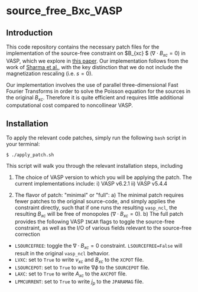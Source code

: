 # source_free_Bxc_VASP

## Introduction

This code repository contains the necessary patch files for the implementation of the source-free constraint on $B_{xc} $ ($\nabla \cdot B_{xc} = 0$) in VASP, which we explore in [this paper](preprint_url). Our implementation follows from the work of [Sharma et al.](https://pubs.acs.org/doi/10.1021/acs.jctc.7b01049), with the key distinction that we do not include the magnetization rescaling (i.e. $s = 0$).

Our implementation involves the use of parallel three-dimensional Fast Fourier Transforms in order to solve the Poisson equation for the sources in the original $B_{xc}$. Therefore it is quite efficient and requires little additional computational cost compared to noncollinear VASP.

## Installation

To apply the relevant code patches, simply run the following `bash` script in your terminal:

```
$ ./apply_patch.sh
```

This script will walk you through the relevant installation steps, including

1) The choice of VASP version to which you will be applying the patch. The current implementations include:
i) VASP v6.2.1
ii) VASP v5.4.4

2) The flavor of patch: "minimal" or "full":
a) The minimal patch requires fewer patches to the original source-code, and simply applies the constraint directly, such that if one runs the resulting `vasp_ncl`, the resulting $B_{xc}$ will be free of monopoles ($\nabla \cdot B_{xc} = 0$).
b) The full patch provides the following VASP `INCAR` flags to toggle the source-free constraint, as well as the I/O of various fields relevant to the source-free correction
- `LSOURCEFREE`: toggle the $\nabla \cdot B_{xc} = 0$ constraint. `LSOURCEFREE=False` will result in the original `vasp_ncl` behavior.
- `LVXC`: set to `True` to write $v_{xc}$ and $B_{xc}$ to the `XCPOT` file.
- `LSOURCEPOT`: set to `True` to write $\nabla \phi$ to the `SOURCEPOT` file.
- `LAXC`: set to `True` to write $A_{xc}$ to the `AXCPOT` file.
- `LPMCURRENT`: set to `True` to write $j_p$ to the `JPARAMAG` file.

